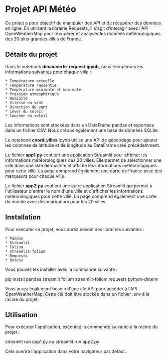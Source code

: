 # Projet API Météo

Ce projet a pour objectif de manipuler des API et de récupérer des données en ligne. En utilisant la librairie Requests, il s'agit d'interagir avec l'API OpenWeatherMap pour récupérer et analyser les données météorologiques des 20 plus grandes villes de France.  

## Détails du projet 

Dans le notebook __decouverte-request.ipynb__, nous récupérons les informations suivantes pour chaque ville :  

    * Température actuelle  
    * Température ressentie  
    * Température minimale et maximale  
    * Pression atmosphérique  
    * Humidité  
    * Vitesse du vent  
    * Direction du vent  
    * Lever du soleil   
    * Coucher du soleil   

Les informations sont stockées dans un DataFrame pandas et exportées dans un fichier CSV. Nous créons également une base de données SQLite.  

Le notebook __coord_villes__.ipynb utilise une API de géocodage pour ajouter les colonnes de latitude et de longitude au DataFrame créé précédemment.  

Le fichier __app1.py__ contient une application Streamlit pour afficher les informations météorologiques des 20 villes. Elle permet de sélectionner une ville dans une liste déroulante et affiche les informations météorologiques pour cette ville. La page comprend également une carte de France avec des marqueurs pour chaque ville.  

Le fichier __app2.py__ contient une autre application Streamlit qui permet à l'utilisateur d'entrer le nom d'une ville et d'afficher les informations météorologiques pour cette ville. La page comprend également une carte du monde avec des marqueurs pour les 20 villes.  

## Installation

Pour exécuter ce projet, vous aurez besoin des librairies suivantes :  

    * Pandas  
    * Streamlit  
    * Folium  
    * Streamlit-folium  
    * Requests  
    * Dotenv  

Vous pouvez les installer avec la commande suivante :  

pip install pandas streamlit folium streamlit-folium requests python-dotenv  

Vous aurez également besoin d'une clé API pour accéder à l'API OpenWeatherMap. Cette clé doit être stockée dans un fichier .env à la racine du projet.

## Utilisation  

Pour exécuter l'application, exécutez la commande suivante à la racine du projet :  

streamlit run app1.py  ou   streamlit run app2.py  

Cela ouvrira l'application dans votre navigateur par défaut.  